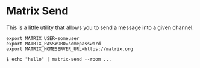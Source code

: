 # Matrix Send

This is a little utility that allows you to send a message into a given
channel.

```
export MATRIX_USER=someuser
export MATRIX_PASSWORD=somepassword
export MATRIX_HOMESERVER_URL=https://matrix.org

$ echo "hello" | matrix-send --room ...
```
